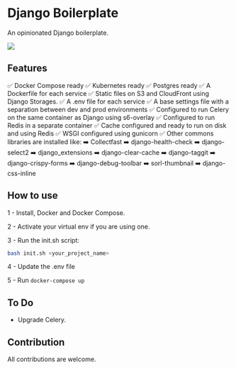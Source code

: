 # Django Boilerplate

An opinionated Django boilerplate.

![](boilerplate/boilerplate/staticfiles/screenshot.jpg)





## Features

✅ Docker Compose ready
✅ Kubernetes ready
✅ Postgres ready
✅ A Dockerfile for each service
✅ Static files on S3 and CloudFront using Django Storages.
✅ A .env file for each service
✅ A base settings file with a separation between dev and prod environments 
✅ Configured to run Celery on the same container as Django using s6-overlay
✅ Configured to run Redis in a separate container 
✅ Cache configured and ready to run on disk and using Redis
✅ WSGI configured using gunicorn
✅ Other commons libraries are installed like:
    ➡️ Collectfast
    ➡️ django-health-check
    ➡️ django-select2
    ➡️ django_extensions
    ➡️ django-clear-cache
    ➡️ django-taggit
    ➡️ django-crispy-forms
    ➡️ django-debug-toolbar
    ➡️ sorl-thumbnail
    ➡️ django-css-inline

## How to use

1 - Install, Docker and Docker Compose.

2 - Activate your virtual env if you are using one.

3 - Run the init.sh script:


``` bash
bash init.sh <your_project_name>
```

4 - Update the .env file

5 - Run `docker-compose up`


## To Do

- Upgrade Celery.



## Contribution

All contributions are welcome.

